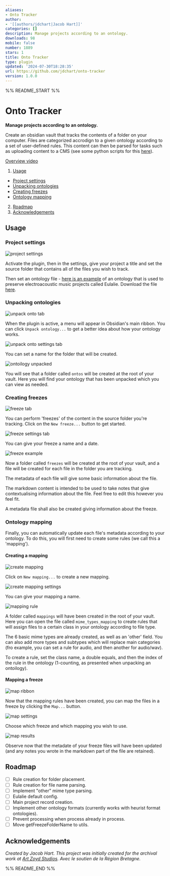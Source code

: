 ```yaml
---
aliases:
- Onto Tracker
author:
- '[[authors/jdchart|Jacob Hart]]'
categories: []
description: Manage projects according to an ontology.
downloads: 98
mobile: false
number: 1889
stars: 1
title: Onto Tracker
type: plugin
updated: '2024-07-30T18:28:35'
url: https://github.com/jdchart/onto-tracker
version: 1.0.0
---
```


%% README_START %%

# Onto Tracker

**Manage projects according to an ontology.**

Create an obsidian vault that tracks the contents of a folder on your computer. Files are categorized accrodign to a given ontology according to a set of user-defined rules. This content can then be parsed for tasks such as uploading content to a CMS (see some python scripts for this [here](https://github.com/jdchart/onto-tracker-parse)).

[Overview video](https://youtu.be/buvZarctQKc)

1. [Usage](#usage)
- [Project settings](#project-settings)
- [Unpacking ontologies](#unpacking-ontologies)
- [Creating freezes](#creating-freezes)
- [Ontology mapping](#ontology-mapping)
2. [Roadmap](#roadmap)
3. [Acknowledgements](#acknowledgements)

## Usage

### Project settings

![project settings](https://raw.githubusercontent.com/jdchart/onto-tracker/HEAD//docs/project_settings.png)

Activate the plugin, then in the settings, give your project a title and set the source folder that contains all of the files you wish to track.

Then set an ontology file - [here is an example](https://zenodo.org/records/8084209) of an ontology that is used to preserve electroacoustic music projects called Eulalie. Download the file [here](https://zenodo.org/records/8084209/files/Eulalie.php.xml?download=1).

### Unpacking ontologies

![unpack onto tab](https://raw.githubusercontent.com/jdchart/onto-tracker/HEAD//docs/ontos_1.png)

When the plugin is active, a menu will appear in Obsidian's main ribbon. You can click `Unpack ontology...` to get a better idea about how your ontology works.

![unpack onto settings tab](https://raw.githubusercontent.com/jdchart/onto-tracker/HEAD//docs/ontos_2.png)

You can set a name for the folder that will be created.

![ontoilogy unpacked](https://raw.githubusercontent.com/jdchart/onto-tracker/HEAD//docs/ontos_3.png)

You will see that a folder called `ontos` will be created at the root of your vault. Here you will find your ontology that has been unpacked which you can view as needed.

### Creating freezes

![freeze tab](https://raw.githubusercontent.com/jdchart/onto-tracker/HEAD//docs/freeze_1.png)

You can perform 'freezes' of the content in the source folder you're tracking. Click on the `New freeze...` button to get started.

![freeze settings tab](https://raw.githubusercontent.com/jdchart/onto-tracker/HEAD//docs/freeze_2.png)

You can give your freeze a name and a date.

![freeze example](https://raw.githubusercontent.com/jdchart/onto-tracker/HEAD//docs/freeze_3.png)

Now a folder called `freezes` will be created at the root of your vault, and a file will be created for each file in the folder you are tracking. 

The metadata of each file will give some basic information about the file.

The markdown content is intended to be used to take notes that give contextualising information about the file. Feel free to edit this however you feel fit.

A metadata file shall also be created giving information about the freeze.

### Ontology mapping

Finally, you can automatically update each file's metadata according to your ontology. To do this, you will first need to create some rules (we call this a 'mapping').

#### Creating a mapping

![create mapping](https://raw.githubusercontent.com/jdchart/onto-tracker/HEAD//docs/map1.png)

Click on `New mapping...` to create a new mapping.

![create mapping settings](https://raw.githubusercontent.com/jdchart/onto-tracker/HEAD//docs/map2.png)

You can give your mapping a name.

![mapping rule](https://raw.githubusercontent.com/jdchart/onto-tracker/HEAD//docs/map3.png)

A folder called `mappings` will have been created in the root of your vault. Here you can open the file called `mime_types_mapping` to create rules that will assign files to a certain class in your ontology according to file type.

The 6 basic mime types are already created, as well as an 'other' field. You can also add more types and subtypes which will replace main categories (fro example, you can set a rule for audio, and then another for audio/wav).

To create a rule, set the class name, a double equals, and then the index of the rule in the ontology (1-counting, as presented when unpacking an ontoilogy).

#### Mapping a freeze

![map ribbon](https://raw.githubusercontent.com/jdchart/onto-tracker/HEAD//docs/map4.png)

Now that the mapping rules have been created, you can map the files in a freeze by clicking the `Map...` button.

![map settings](https://raw.githubusercontent.com/jdchart/onto-tracker/HEAD//docs/map5.png)

Choose which freeze and which mapping you wish to use.

![map results](https://raw.githubusercontent.com/jdchart/onto-tracker/HEAD//docs/map6.png)

Observe now that the metadate of your freeze files will have been updated (and any notes you wrote in the markdown part of the file are retained).

## Roadmap

- [ ] Rule creation for folder placement.
- [ ] Rule creation for file name parsing.
- [ ] Implement "other" mime type parsing.
- [ ] Eulalie default config.
- [ ] Main project record creation.
- [ ] Implement other ontology formats (currently works with heurist format ontologies).
- [ ] Prevent processing when process already in process.
- [ ] Move getFreezeFolderName to utils.

## Acknowledgements

_Created by Jacob Hart._
_This project was initially created for the archival work at [Art Zoyd Studios](https://artzoydstudios.com/en/)._
_Avec le soutien de la Région Bretagne._

%% README_END %%